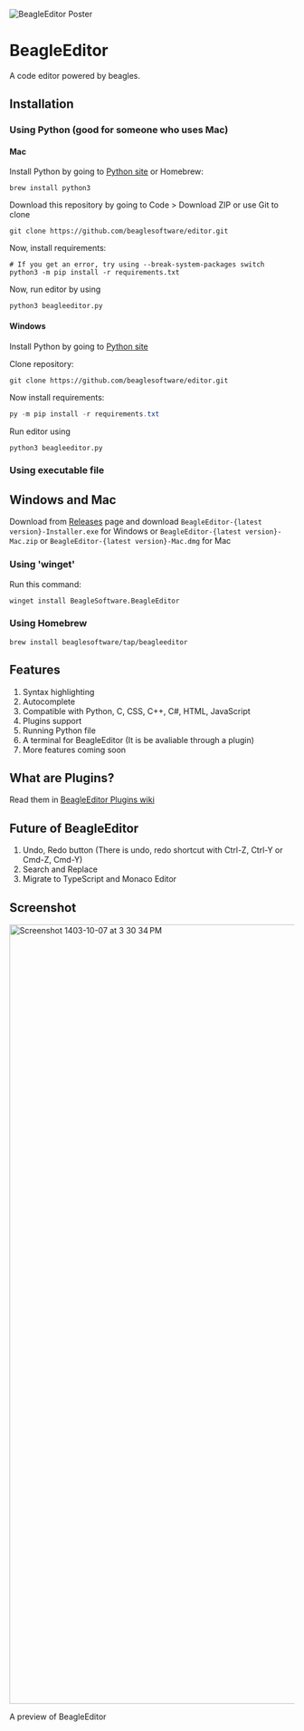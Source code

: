 ![BeagleEditor Poster](https://github.com/user-attachments/assets/32bb23ee-f5b4-414d-a715-7e140c07b559)
# BeagleEditor
A code editor powered by beagles.

## Installation
### Using Python (good for someone who uses Mac)
#### Mac
Install Python by going to [Python site](https://www.python.org) or Homebrew:
```
brew install python3
```
Download this repository by going to Code > Download ZIP or use Git to clone
```
git clone https://github.com/beaglesoftware/editor.git
```
Now, install requirements:
```shell
# If you get an error, try using --break-system-packages switch
python3 -m pip install -r requirements.txt
```
Now, run editor by using
```
python3 beagleeditor.py
```
#### Windows
Install Python by going to [Python site](https://python.org)

Clone repository:
```
git clone https://github.com/beaglesoftware/editor.git
```
Now install requirements:
```powershell
py -m pip install -r requirements.txt
```
Run editor using
```
python3 beagleeditor.py
```
### Using executable file
## Windows and Mac
Download from [Releases](https://github.com/beaglesoftware/editor/releases) page and download `BeagleEditor-{latest version}-Installer.exe` for Windows or `BeagleEditor-{latest version}-Mac.zip` or `BeagleEditor-{latest version}-Mac.dmg` for Mac

### Using 'winget'
Run this command:
```
winget install BeagleSoftware.BeagleEditor
```

### Using Homebrew
```
brew install beaglesoftware/tap/beagleeditor
```

## Features
1. Syntax highlighting
2. Autocomplete
3. Compatible with Python, C, CSS, C++, C#, HTML, JavaScript
4. Plugins support
5. Running Python file
6. A terminal for BeagleEditor (It is be avaliable through a plugin)
6. More features coming soon

## What are Plugins?
Read them in [BeagleEditor Plugins wiki](https://github.com/ManiArasteh/editor/wiki/Plugins)

## Future of BeagleEditor
1. Undo, Redo button (There is undo, redo shortcut with Ctrl-Z, Ctrl-Y or Cmd-Z, Cmd-Y)
2. Search and Replace
3. Migrate to TypeScript and Monaco Editor

## Screenshot
<img width="1376" alt="Screenshot 1403-10-07 at 3 30 34 PM" src="https://github.com/user-attachments/assets/d1398c27-9259-4e9b-b6ac-a7be2de7a19f" />

A preview of BeagleEditor
